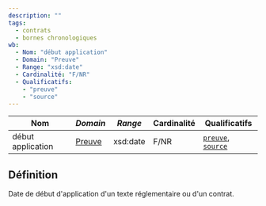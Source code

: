 ```yaml
---
description: ""
tags:
  - contrats
  - bornes chronologiques
wb:
  - Nom: "début application"
  - Domain: "Preuve"
  - Range: "xsd:date"
  - Cardinalité: "F/NR"
  - Qualificatifs:
    - "preuve"
    - "source"
---
```


<OntologyTable frontMatter={frontMatter}/>

| **Nom**           | ***Domain***                          | ***Range*** | **Cardinalité** | **Qualificatifs**                            |
| ----------------- | ------------------------------------- | ----------- | --------------- | -------------------------------------------- |
| début application | [Preuve](../Classes/Preuve/Preuve.md) | xsd:date    | F/NR            | [`preuve`](preuve.md), [`source`](source.md) |

## Définition

Date de début d'application d'un texte réglementaire ou d'un contrat.